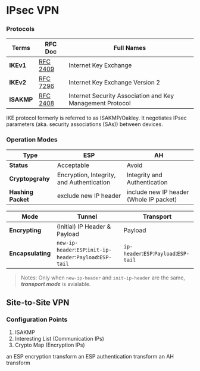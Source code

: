 # IPsec VPN

### Protocols
Terms | RFC Doc | Full Names |
------|---------|------------|
**IKEv1** | [RFC 2409](https://datatracker.ietf.org/doc/html/rfc2409) | Internet Key Exchange |
**IKEv2** | [RFC 7296](https://datatracker.ietf.org/doc/html/rfc7296) | Internet Key Exchange Version 2 |
**ISAKMP**| [RFC 2408](https://datatracker.ietf.org/doc/html/rfc2408) | Internet Security Association and Key Management Protocol |

IKE protocol formerly is referred to as ISAKMP/Oakley. It negotiates IPsec parameters (aka. security associations (SAs)) between devices.  
 
### Operation Modes
Type               | ESP | AH |
-------------------|-----|----|
**Status**         | Acceptable | Avoid |
**Cryptopgrahy**   | Encryption, Integrity, and Authentication | Integrity and Authentication |
**Hashing Packet** | exclude new IP header | include new IP header (Whole IP packet) |

Mode | Tunnel | Transport |
-----|--------|-----------|
**Encrypting** | (Initial) IP Header & Payload | Payload |
**Encapsulating** | `new-ip-header`:`ESP`:`init-ip-header`:`Payload`:`ESP-tail` | `ip-header`:`ESP`:`Payload`:`ESP-tail` |

> Notes: Only when `new-ip-header` and `init-ip-header` are the same, ***transport mode*** is avialable.

## Site-to-Site VPN
### Configuration Points
1. ISAKMP
2. Interesting List (Communication IPs)
3. Crypto Map (Encryption IPs)

an ESP encryption transform
an ESP authentication transform
an AH transform
